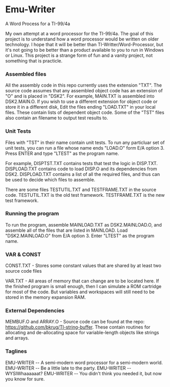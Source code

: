 # Emu-Writer
A Word Process for a TI-99/4a

My own attempt at a word processor for the TI-99/4a.
The goal of this project is to understand how a word processor would be written on older technology.
I hope that it will be better than TI-Writter/Word-Processor,
but it's not going to be better than a product available to you to run in Windows or Linux.
This project is a strange form of fun and a vanity project, not something that is practicle.

### Assembled files

All the assembly code in this repo currently uses the extension "TXT".
The source code assumes that any assembled object code has an extension of "O" and is placed in "DSK2".
For example, MAIN.TXT is assembled into DSK2.MAIN.O.
If you wish to use a different extension for object code or store it in a different disk,
Edit the files ending "LOAD.TXT" in your local files.
These contain lists of dependent object code.
Some of the "TST" files also contain an filename to output test results to.

### Unit Tests

Files with "TST" in their name contain unit tests.
To run any particluar set of unit tests, you can run a file whose name ends "LOAD.O" form E/A option 3.
Press ENTER and type "LTEST" as the program name.

For example, DISPTST.TXT contains tests that test the logic in DISP.TXT. 
DISPLOAD.TXT contains code to load DISP.O and its dependencies from DSK2.
DISPLOAD.TXT contains a list of all the required files, and thus can be used to decide which files to assemble.

There are some files TESTUTIL.TXT and TESTFRAME.TXT in the source code.
TESTUTIL.TXT is the old test framework.
TESTFRAME.TXT is the new test framework.

### Running the program

To run the program, assemble MAINLOAD.TXT as DSK2.MAINLOAD.O, and assemble all of the files that are listed in MAINLOAD.
Load "DSK2.MAINLOAD.O" from E/A option 3.
Enter "LTEST" as the program name.

### VAR & CONST

CONST.TXT - Stores some constant values that are shared by at least two source code files

VAR.TXT - All areas of memory that can change are to be located here.
If the finished program is small enough, then I can simulate a ROM cartridge for most of the code.
But variables and workspaces will still need to be stored in the memory expansion RAM.

### External Dependencies

MEMBUF.O and ARRAY.O - Source code can be found at the repo: https://github.com/bkrug/TI-string-buffer.
These contain routines for allocating and de-allocating space for variable-length objects like strings and arrays.

### Taglines

EMU-WRITER -- A semi-modern word processor for a semi-modern world.
EMU-WRITER -- Be a little late to the party.
EMU-WRITER -- WYSIWhaaaaaat?
EMU-WRITER -- You didn't think you needed it, but now you know for sure.
